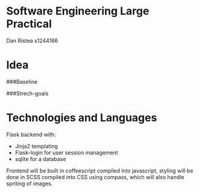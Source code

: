 Software Engineering Large Practical
====
Dan Ristea
s1244166

Idea
=========

###Baseline

###Strech-goals



Technologies and Languages
====================
Flask backend with:
  * Jinja2 templating
  * Flask-login for user session management
  * sqlite for a database
  

Frontend will be built in coffeescript compiled into javascript, styling will be done in SCSS compiled into CSS using compass, which will also handle spriting of images.
